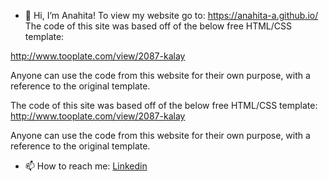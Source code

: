 - 👋 Hi, I’m Anahita!
To view my website go to: https://anahita-a.github.io/
The code of this site was based off of the below free HTML/CSS template:

http://www.tooplate.com/view/2087-kalay

Anyone can use the code from this website for their own purpose, with a reference to the original template.

The code of this site was based off of the below free HTML/CSS template: 
http://www.tooplate.com/view/2087-kalay

Anyone can use the code from this website for their own purpose, with a reference to the original template.

- 📫 How to reach me: [Linkedin](https://www.linkedin.com/in/anahita-abadian/)

<!---
anaba-max/anaba-max is a ✨ special ✨ repository because its `README.md` (this file) appears on your GitHub profile.
You can click the Preview link to take a look at your changes.
--->
